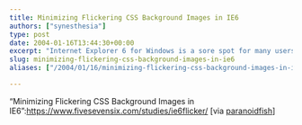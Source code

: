 ```yaml
---
title: Minimizing Flickering CSS Background Images in IE6
authors: ["synesthesia"]
type: post
date: 2004-01-16T13:44:30+00:00
excerpt: "Internet Explorer 6 for Windows is a sore spot for many users of CSS. Besides its countless rendering problems, it has the annoying habit of causing background-image styled elements to flicker when moused over. This article will cover a few things I've found that will eliminate that flicker."
slug: minimizing-flickering-css-background-images-in-ie6 
aliases: ["/2004/01/16/minimizing-flickering-css-background-images-in-ie6"]

---
```

&#8220;Minimizing Flickering CSS Background Images in IE6&#8221;:https://www.fivesevensix.com/studies/ie6flicker/ [via [paranoidfish][1]]

 [1]: https://www.paranoidfish.org/